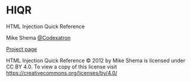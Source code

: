HIQR
====

HTML Injection Quick Reference

Mike Shema [@Codexatron](https://twitter.com/Codexatron)

[Project page](https://mutantzombie.github.io/HIQR/hiqr.html)

HTML Injection Quick Reference © 2012 by Mike Shema is licensed under CC BY 4.0. To view a copy of this license visit https://creativecommons.org/licenses/by/4.0/
